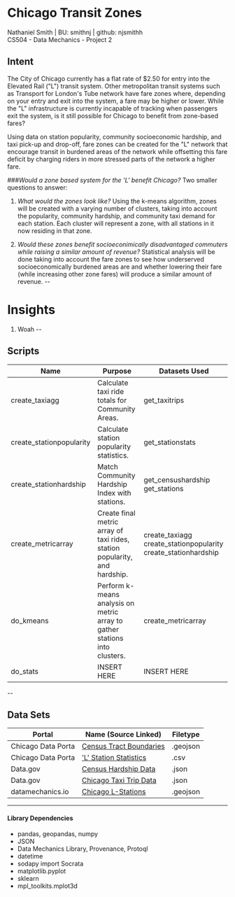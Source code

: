 
# Chicago Transit Zones
Nathaniel Smith | BU: smithnj | github: njsmithh </br>
CS504 - Data Mechanics - Project 2

## Intent
The City of Chicago currently has a flat rate of $2.50 for entry into the Elevated Rail ("L")  transit system. Other metropolitan transit systems such as Transport for London's Tube network have fare zones where, depending on your entry and exit into the system, a fare may be higher or lower. While the "L" infrastructure is currently incapable of tracking when passengers exit the system, is it still possible for Chicago to benefit from zone-based fares?

Using data on station popularity, community socioeconomic hardship, and taxi pick-up and drop-off, fare zones can be created for the "L" network that encourage transit in burdened areas of the network while offsetting this fare deficit by charging riders in more stressed parts of the network a higher fare.

###*Would a zone based system for the 'L' benefit Chicago?* Two smaller questions to answer:
1. *What would the zones look like?* Using the k-means algorithm, zones will be created with a varying number of clusters, taking into account the popularity, community hardship, and community taxi demand for each station. Each cluster will represent a zone, with all stations in it now residing in that zone.

2. *Would these zones benefit socioeconimically disadvantaged commuters while raising a similar amount of revenue?* Statistical analysis will be done taking into account the fare zones to see how underserved socioeconomically burdened areas are and whether lowering their fare (while increasing other zone fares) will produce a similar amount of revenue.
--
# Insights
1. Woah
--
## Scripts
| Name                     | Purpose                                                                    | Datasets Used                                                  |
|--------------------------|----------------------------------------------------------------------------|----------------------------------------------------------------|
| create_taxiagg           | Calculate taxi ride totals for Community Areas.                            | get_taxitrips                                                  |
| create_stationpopularity | Calculate station popularity statistics.                                   | get_stationstats                                               |
| create_stationhardship   | Match Community Hardship Index with stations.                              | get_censushardship get_stations                                |
| create_metricarray       | Create final metric array of taxi rides, station popularity, and hardship. | create_taxiagg create_stationpopularity create_stationhardship |
| do_kmeans                | Perform k-means analysis on metric array to gather stations into clusters. | create_metricarray                                             |
| do_stats                 | INSERT HERE                                                                | INSERT HERE                                                    |
--
## Data Sets
| Portal             | Name (Source Linked)                                                                                                                 | Filetype |
|--------------------|--------------------------------------------------------------------------------------------------------------------------------------|----------|
| Chicago Data Porta | [Census Tract Boundaries](https://data.cityofchicago.org/Facilities-Geographic-Boundaries/Boundaries-Census-Tracts-2010/5jrd-6zik)   | .geojson |
| Chicago Data Porta | ['L' Station Statistics](https://data.cityofchicago.org/Transportation/CTA-Ridership-L-Station-Entries-Monthly-Day-Type-A/t2rn-p8d7) | .csv     |
| Data.gov           | [Census Hardship Data](https://catalog.data.gov/dataset/census-data-selected-socioeconomic-indicators-in-chicago-2008-2012-36e55)    | .json    |
| Data.gov           | [Chicago Taxi Trip Data](https://catalog.data.gov/dataset/taxi-trips)                                                                | .json    |
| datamechanics.io   | [Chicago L-Stations](https://data.cityofchicago.org/Transportation/CTA-L-Rail-Stations-kml/4qtv-9w43)                                | .geojson |
---
#### Library Dependencies
* pandas, geopandas, numpy
* JSON
* Data Mechanics Library, Provenance, Protoql
* datetime
* sodapy import Socrata
* matplotlib.pyplot
* sklearn
* mpl_toolkits.mplot3d

